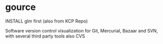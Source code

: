 # gource

INSTALL glm first (also from KCP Repo)

Software version control visualization for Git, Mercurial, Bazaar and SVN, with several third party tools also CVS 